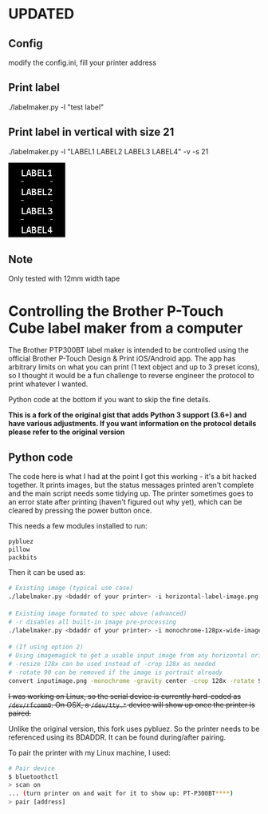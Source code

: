 # UPDATED

## Config
modify the config.ini, fill your printer address

## Print label
./labelmaker.py -l "test label"

## Print label in vertical with size 21
./labelmaker.py  -l "LABEL1 LABEL2 LABEL3 LABEL4" -v -s 21

![image](https://github.com/janncker/label-maker/raw/master/vertical_labels.png)

## Note

Only tested with 12mm width tape


# Controlling the Brother P-Touch Cube label maker from a computer

The Brother PTP300BT label maker is intended to be controlled using the official Brother P-Touch Design & Print iOS/Android app. The app has arbitrary limits on what you can print (1 text object and up to 3 preset icons), so I thought it would be a fun challenge to reverse engineer the protocol to print whatever I wanted.

Python code at the bottom if you want to skip the fine details.

**This is a fork of the original gist that adds Python 3 support (3.6+) and have various adjustments. If you want information on the protocol details please refer to the original version**

## Python code

The code here is what I had at the point I got this working - it's a bit hacked together. It prints images, but the status messages printed aren't complete and the main script needs some tidying up. The printer sometimes goes to an error state after printing (haven't figured out why yet), which can be cleared by pressing the power button once.

This needs a few modules installed to run:

```
pybluez
pillow
packbits
```

Then it can be used as:

```sh
# Existing image (typical use case)
./labelmaker.py <bdaddr of your printer> -i horizontal-label-image.png

# Existing image formated to spec above (advanced)
# -r disables all built-in image pre-processing
./labelmaker.py <bdaddr of your printer> -i monochrome-128px-wide-image.png -r

# (If using option 2)
# Using imagemagick to get a usable input image from any horizontal oriented image
# -resize 128x can be used instead of -crop 128x as needed
# -rotate 90 can be removed if the image is portrait already
convert inputimage.png -monochrome -gravity center -crop 128x -rotate 90 -flop out.png
```

<strike>I was working on Linux, so the serial device is currently hard-coded as `/dev/rfcomm0`. On OSX, a `/dev/tty.*` device will show up once the printer is paired.</strike>

Unlike the original version, this fork uses pybluez. So the printer needs to be referenced using its BDADDR. It can be found during/after pairing.

To pair the printer with my Linux machine, I used:

```sh
# Pair device
$ bluetoothctl
> scan on
... (turn printer on and wait for it to show up: PT-P300BT****)
> pair [address]
```
